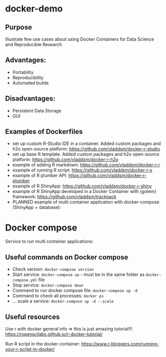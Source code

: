 # docker-demo

## Purpose

Illustrate few use cases about using Docker Containers for Data Science and Reproducible Research

## Advantages:

* Portability
* Reproducibility
* Automated builds

## Disadvantages:

* Persistent Data Storage
* GUI

## Examples of Dockerfiles

* set up custom R-Studio IDE in a container. Added custom packages and h2o open-source platform: https://github.com/vladdsm/docker-r-studio
* set up base R template. Added custom packages and h2o open-source platform: https://github.com/vladdsm/docker-r-h2o
* example of adding R markdown: https://github.com/vladdsm/docker-r-r
* example of running R script: https://github.com/vladdsm/docker-r-s
* example of R plumber API: https://github.com/vladdsm/docker-r-plumber
* example of R ShinyApp: https://github.com/vladdsm/docker-r-shiny
* example of R ShinyApp developed in a Docker Container with {golem} framework: https://github.com/vladdsm/trackpack
* PLANNED example of multi container application with docker-compose (ShinyApp + database): 

# Docker compose

Service to run multi container applications:

## Useful commands on Docker compose

* Check version: `docker-compose version`
* Start service: `docker-compose up` - must be in the same folder as `docker-compose.yml` file
* Stop service: `docker-compose down` 
* Command to run docker compose file: `docker-compose up -d`
* Command to check all processes: `docker ps`
* ... scale a service: `docker-compose up -d --scale`

## Useful resources

Use r with docker general info ⇒ this is just amazing tutorial!!!
https://ropenscilabs.github.io/r-docker-tutorial/

Run R script in the docker container:
https://www.r-bloggers.com/running-your-r-script-in-docker/ 



